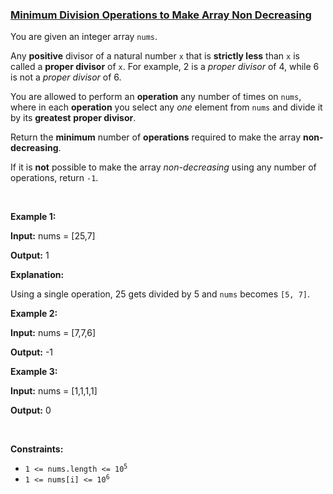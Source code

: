 ### [Minimum Division Operations to Make Array Non Decreasing](https://leetcode.com/problems/minimum-division-operations-to-make-array-non-decreasing)

<p>You are given an integer array <code>nums</code>.</p>

<p>Any <strong>positive</strong> divisor of a natural number <code>x</code> that is <strong>strictly less</strong> than <code>x</code> is called a <strong>proper divisor</strong> of <code>x</code>. For example, 2 is a <em>proper divisor</em> of 4, while 6 is not a <em>proper divisor</em> of 6.</p>

<p>You are allowed to perform an <strong>operation</strong> any number of times on <code>nums</code>, where in each <strong>operation</strong> you select any <em>one</em> element from <code>nums</code> and divide it by its <strong>greatest</strong> <strong>proper divisor</strong>.</p>

<p>Return the <strong>minimum</strong> number of <strong>operations</strong> required to make the array <strong>non-decreasing</strong>.</p>

<p>If it is <strong>not</strong> possible to make the array <em>non-decreasing</em> using any number of operations, return <code>-1</code>.</p>

<p>&nbsp;</p>
<p><strong class="example">Example 1:</strong></p>

<div class="example-block">
<p><strong>Input:</strong> <span class="example-io">nums = [25,7]</span></p>

<p><strong>Output:</strong> <span class="example-io">1</span></p>

<p><strong>Explanation:</strong></p>

<p>Using a single operation, 25 gets divided by 5 and <code>nums</code> becomes <code>[5, 7]</code>.</p>
</div>

<p><strong class="example">Example 2:</strong></p>

<div class="example-block">
<p><strong>Input:</strong> <span class="example-io">nums = [7,7,6]</span></p>

<p><strong>Output:</strong> <span class="example-io">-1</span></p>
</div>

<p><strong class="example">Example 3:</strong></p>

<div class="example-block">
<p><strong>Input:</strong> <span class="example-io">nums = [1,1,1,1]</span></p>

<p><strong>Output:</strong> <span class="example-io">0</span></p>
</div>

<p>&nbsp;</p>
<p><strong>Constraints:</strong></p>

<ul>
	<li><code>1 &lt;= nums.length &lt;= 10<sup>5</sup></code></li>
	<li><code>1 &lt;= nums[i] &lt;= 10<sup>6</sup></code></li>
</ul>
